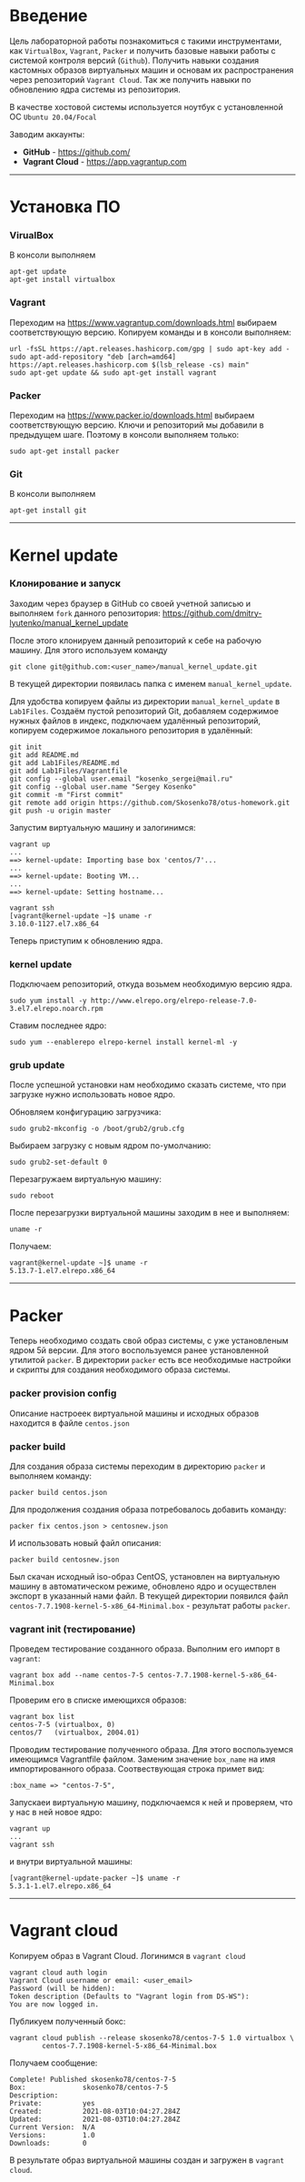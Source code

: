 # **Введение**

Цель лабораторной работы познакомиться с такими инструментами, как `VirtualBox`, `Vagrant`, `Packer` и получить базовые навыки работы с системой контроля версий (`Github`). Получить навыки создания кастомных образов виртуальных машин и основам их распространения через репозиторий `Vagrant Cloud`. Так же получить навыки по обновлению ядра системы из репозитория.

В качестве хостовой системы используется ноутбук с установленной ОС `Ubuntu 20.04/Focal`

Заводим аккаунты:

- **GitHub** - https://github.com/
- **Vagrant Cloud** - https://app.vagrantup.com


---
# **Установка ПО**

### **VirualBox**
В консоли выполняем 

```
apt-get update 
apt-get install virtualbox
```

### **Vagrant**
Переходим на https://www.vagrantup.com/downloads.html выбираем соответствующую версию. Копируем команды и в консоли выполняем:

```
url -fsSL https://apt.releases.hashicorp.com/gpg | sudo apt-key add -
sudo apt-add-repository "deb [arch=amd64] https://apt.releases.hashicorp.com $(lsb_release -cs) main"
sudo apt-get update && sudo apt-get install vagrant
```

### **Packer**
Переходим на https://www.packer.io/downloads.html выбираем соответствующую версию. Ключи и репозиторий мы добавили в предыдущем шаге. Поэтому в консоли выполняем только:

```
sudo apt-get install packer
```

### **Git**
В консоли выполняем 

```
apt-get install git
```

---

# **Kernel update**

### **Клонирование и запуск**

Заходим через браузер в GitHub со своей учетной записью и выполняем `fork` данного репозитория: https://github.com/dmitry-lyutenko/manual_kernel_update

После этого клонируем данный репозиторий к себе на рабочую машину. Для этого используем команду
```
git clone git@github.com:<user_name>/manual_kernel_update.git
```
В текущей директории появилась папка с именем  `manual_kernel_update`.

Для удобства копируем файлы из директории `manual_kernel_update` в `Lab1Files`.
Создаём пустой репозиторий Git, добавляем содержимое нужных файлов в индекс, подключаем удалённый репозиторий, копируем содержимое локального репозитория в удалённый: 

```
git init
git add README.md
git add Lab1Files/README.md
git add Lab1Files/Vagrantfile
git config --global user.email "kosenko_sergei@mail.ru"
git config --global user.name "Sergey Kosenko"
git commit -m "First commit" 
git remote add origin https://github.com/Skosenko78/otus-homework.git
git push -u origin master
```

Запустим виртуальную машину и залогинимся:
```
vagrant up
...
==> kernel-update: Importing base box 'centos/7'...
...
==> kernel-update: Booting VM...
...
==> kernel-update: Setting hostname...

vagrant ssh
[vagrant@kernel-update ~]$ uname -r
3.10.0-1127.el7.x86_64
```
Теперь приступим к обновлению ядра.

### **kernel update**


Подключаем репозиторий, откуда возьмем необходимую версию ядра.
```
sudo yum install -y http://www.elrepo.org/elrepo-release-7.0-3.el7.elrepo.noarch.rpm
```

Ставим последнее ядро:

```
sudo yum --enablerepo elrepo-kernel install kernel-ml -y
```

### **grub update**
После успешной установки нам необходимо сказать системе, что при загрузке нужно использовать новое ядро. 

Обновляем конфигурацию загрузчика:
```
sudo grub2-mkconfig -o /boot/grub2/grub.cfg
```
Выбираем загрузку с новым ядром по-умолчанию:
```
sudo grub2-set-default 0
```

Перезагружаем виртуальную машину:
```
sudo reboot
```

После перезагрузки виртуальной машины заходим в нее и выполняем:

```
uname -r
```
Получаем:

```
vagrant@kernel-update ~]$ uname -r
5.13.7-1.el7.elrepo.x86_64
```

---

# **Packer**
Теперь необходимо создать свой образ системы, с уже установленым ядром 5й версии. Для этого воспользуемся ранее установленной утилитой `packer`. В директории `packer` есть все необходимые настройки и скрипты для создания необходимого образа системы.

### **packer provision config**
Описание настроеек виртуальной машины и исходных образов находится в файле `centos.json`


### **packer build**
Для создания образа системы переходим в директорию `packer` и выполняем команду:

```
packer build centos.json
```

Для продолжения создания образа потребовалось добавить команду:

```
packer fix centos.json > centosnew.json
```

И использовать новый файл описания:

```
packer build centosnew.json
```
Был скачан исходный iso-образ CentOS, установлен на виртуальную машину в автоматическом режиме, обновлено ядро и осуществлен экспорт в указанный нами файл. В текущей директории появился файл `centos-7.7.1908-kernel-5-x86_64-Minimal.box` - результат работы `packer`.

### **vagrant init (тестирование)**
Проведем тестирование созданного образа. Выполним его импорт в `vagrant`:

```
vagrant box add --name centos-7-5 centos-7.7.1908-kernel-5-x86_64-Minimal.box
```

Проверим его в списке имеющихся образов:

```
vagrant box list
centos-7-5 (virtualbox, 0)
centos/7   (virtualbox, 2004.01)
```

Проводим тестирование полученного образа. Для этого воспользуемся имеющимся Vagrantfile файлом.
Заменим значение `box_name` на имя импортированного образа. Соотвествующая строка примет вид:

```
:box_name => "centos-7-5",
```

Запускаеи виртуальную машину, подключаемся к ней и проверяем, что у нас в ней новое ядро:

```
vagrant up
...
vagrant ssh    
```

и внутри виртуальной машины:

```
[vagrant@kernel-update-packer ~]$ uname -r
5.3.1-1.el7.elrepo.x86_64
```

---
# **Vagrant cloud**

Копируем образ в Vagrant Cloud.
Логинимся в `vagrant cloud`
```
vagrant cloud auth login
Vagrant Cloud username or email: <user_email>
Password (will be hidden): 
Token description (Defaults to "Vagrant login from DS-WS"):
You are now logged in.
```
Публикуем полученный бокс:
```
vagrant cloud publish --release skosenko78/centos-7-5 1.0 virtualbox \
        centos-7.7.1908-kernel-5-x86_64-Minimal.box
```
Получаем сообщение:

```
Complete! Published skosenko78/centos-7-5
Box:              skosenko78/centos-7-5
Description:      
Private:          yes
Created:          2021-08-03T10:04:27.284Z
Updated:          2021-08-03T10:04:27.284Z
Current Version:  N/A
Versions:         1.0
Downloads:        0
```

В результате образ виртуальной машины создан и загружен в `vagrant cloud`.
